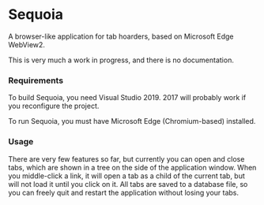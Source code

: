 # Sequoia

A browser-like application for tab hoarders, based on Microsoft Edge WebView2.

This is very much a work in progress, and there is no documentation.

### Requirements

To build Sequoia, you need Visual Studio 2019.  2017 will probably work if you reconfigure the project.

To run Sequoia, you must have Microsoft Edge (Chromium-based) installed.

### Usage

There are very few features so far, but currently you can open and close tabs, which are shown in a tree on the side of the application window.  When you middle-click a link, it will open a tab as a child of the current tab, but will not load it until you click on it.  All tabs are saved to a database file, so you can freely quit and restart the application without losing your tabs.
